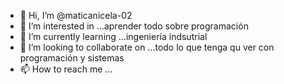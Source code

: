 - 👋 Hi, I’m @maticanicela-02
- 👀 I’m interested in ...aprender todo sobre programación
- 🌱 I’m currently learning ...ingeniería indsutrial
- 💞️ I’m looking to collaborate on ...todo lo que tenga qu ver con programación y sistemas
- 📫 How to reach me ...

<!---
maticanicela-02/maticanicela-02 is a ✨ special ✨ repository because its `README.md` (this file) appears on your GitHub profile.
You can click the Preview link to take a look at your changes.
--->

